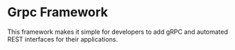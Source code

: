 # Grpc Framework

This framework makes it simple for developers to add gRPC and automated REST
interfaces for their applications.

